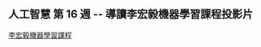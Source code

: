 ## 人工智慧 第 16 週 -- 導讀李宏毅機器學習課程投影片
[李宏毅機器學習課程](https://speech.ee.ntu.edu.tw/~hylee/ml/2021-spring.php)  

